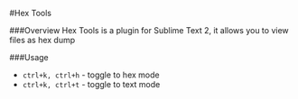 #Hex Tools

###Overview
Hex Tools is a plugin for Sublime Text 2, it allows you to view files as hex dump

###Usage
* `ctrl+k, ctrl+h` - toggle to hex mode
* `ctrl+k, ctrl+t` - toggle to text mode